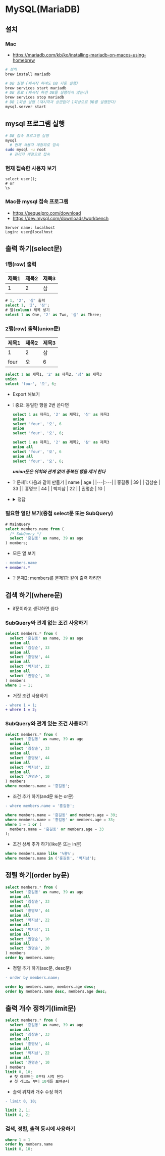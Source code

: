 # MySQL(MariaDB)

## 설치
### Mac
* https://mariadb.com/kb/ko/installing-mariadb-on-macos-using-homebrew
```sh
# 설치
brew install mariadb

# DB 실행 (재시작 하여도 DB 자동 실행)
brew services start mariadb
# DB 종료 (재시작 하면 DB를 실행하지 않는다)
brew services stop mariadb
# DB 1회성 실행 (재시작과 상관없이 1회성으로 DB를 실행한다)
mysql.server start
```

## mysql 프로그램 실행
```sh
# DB 접속 프로그램 실행
mysql
  # 현재 사용자 계정의로 접속
sudo mysql -u root
  # 관리자 계정으로 접속
```

### 현재 접속한 사용자 보기
```mysql
select user();
# or
\s
```

### Mac용 mysql 접속 프로그램
* https://sequelpro.com/download
* https://dev.mysql.com/downloads/workbench
```mysql
Server name: localhost
Login: user@localhost
```

## 출력 하기(select문)
### 1행(row) 출력
| 제목1 | 제목2 | 제목3 |
|---|:---|:---|
| 1 | 2 | 삼 |
```sql
# 1, '2', '삼' 출력
select 1, '2', '삼';
# 열(column) 제목 넣기
select 1 as One, '2' as Two, '삼' as Three;
```

### 2행(row) 출력(union문)
| 제목1 | 제목2 | 제목3 |
|---|:---|:---|
| 1 | 2 | 삼 |
| four | 오 | 6 |
```sql
select 1 as 제목1, '2' as 제목2, '삼' as 제목3
union
select 'four', '오', 6;
```
* Export 해보기

* ❕ 중요: 동일한 행을 2번 쓴다면
  ```sql
  select 1 as 제목1, '2' as 제목2, '삼' as 제목3
  union
  select 'four', '오', 6
  union
  select 'four', '오', 6;
  ```
  ```sql
  select 1 as 제목1, '2' as 제목2, '삼' as 제목3
  union all
  select 'four', '오', 6
  union all
  select 'four', '오', 6;
  ```
  ***union문은 위치와 관계 없이 중복된 행을 제거 한다***

* ❔ 문제1: 다음과 같이 만들기
  | name | age |
  |---|:---|
  | 홍길동 | 39 |
  | 김삼순 | 33 |
  | 홍명보 | 44 |
  | 박지삼 | 22 |
  | 권명순 | 10 |
* <details><summary>정답</summary>

  ```sql
  select '홍길동' as name, 39 as age
  union all
  select '김삼순', 33
  union all
  select '홍명보', 44
  union all
  select '박지삼', 22
  union all
  select '권명순', 10;
  ```
</details>

### 필요한 열만 보기(중첩 select문 또는 SubQuery)
```sql
# MainQuery
select members.name from (
  /* SubQuery */
  select '홍길동' as name, 39 as age
) members;
```
* 모든 열 보기
```diff
- members.name
+ members.*
```
* ❔ 문제2: members를 문제1과 같이 출력 하려면

## 검색 하기(where문)
* if문이라고 생각하면 쉽다

### SubQuery와 관계 없는 조건 사용하기
```sql
select members.* from (
  select '홍길동' as name, 39 as age
  union all
  select '김삼순', 33
  union all
  select '홍명보', 44
  union all
  select '박지삼', 22
  union all
  select '권명순', 10
) members
where 1 = 1;
```
* 거짓 조건 사용하기
```diff
- where 1 = 1;
+ where 1 = 2;
```

### SubQuery와 관계 있는 조건 사용하기
```sql
select members.* from (
  select '홍길동' as name, 39 as age
  union all
  select '김삼순', 33
  union all
  select '홍명보', 44
  union all
  select '박지삼', 22
  union all
  select '권명순', 10
) members
where members.name = '홍길동';
```
* 조건 추가 하기(and문 또는 or문)
```diff
- where members.name = '홍길동';
```
```sql
where members.name = '홍길동' and members.age = 39;
where members.name = '홍길동' or members.age = 33;
where 1 = 1 or (
  members.name = '홍길동' or members.age = 33
);
```
* 조건 상세 추가 하기(like문 또는 in문)
```sql
where members.name like '%홍%';
where members.name in ('홍길동', '박지삼');
```

## 정렬 하기(order by문)
```sql
select members.* from (
  select '홍길동' as name, 39 as age
  union all
  select '김삼순', 33
  union all
  select '홍명보', 44
  union all
  select '박지삼', 22
  union all
  select '박지삼', 11
  union all
  select '권명순', 10
  union all
  select '권명순', 20
) members
order by members.name;
```
* 정렬 추가 하기(asc문, desc문)
```diff
- order by members.name;
```
```sql
order by members.name, members.age desc;
order by members.name desc, members.age desc;
```

## 출력 개수 정하기(limit문)
```sql
select members.* from (
  select '홍길동' as name, 39 as age
  union all
  select '김삼순', 33
  union all
  select '홍명보', 44
  union all
  select '박지삼', 22
  union all
  select '권명순', 10
) members
limit 0, 10;
  # 첫 레코드는 0부터 시작 된다
  # 첫 레코드 부터 10개를 보여준다
```
* 출력 위치와 개수 수정 하기
```diff
- limit 0, 10;
```
```sql
limit 2, 1;
limit 4, 2;
```

### 검색, 정렬, 출력 동시에 사용하기
```sql
where 1 = 1
order by members.name
limit 0, 10;
```
